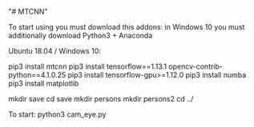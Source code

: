 "# MTCNN" 

To start using you must download this addons:
in Windows 10 you must additionally download Python3 + Anaconda

Ubuntu 18.04 / Windows 10:

pip3 install mtcnn
pip3 install tensorflow==1.13.1 opencv-contrib-python==4.1.0.25
pip3 install tensorflow-gpu\>=1.12.0
pip3 install numba
pip3 install matplotlib

mkdir save
cd save
mkdir persons
mkdir persons2
cd ../

To start:
python3 cam_eye.py
